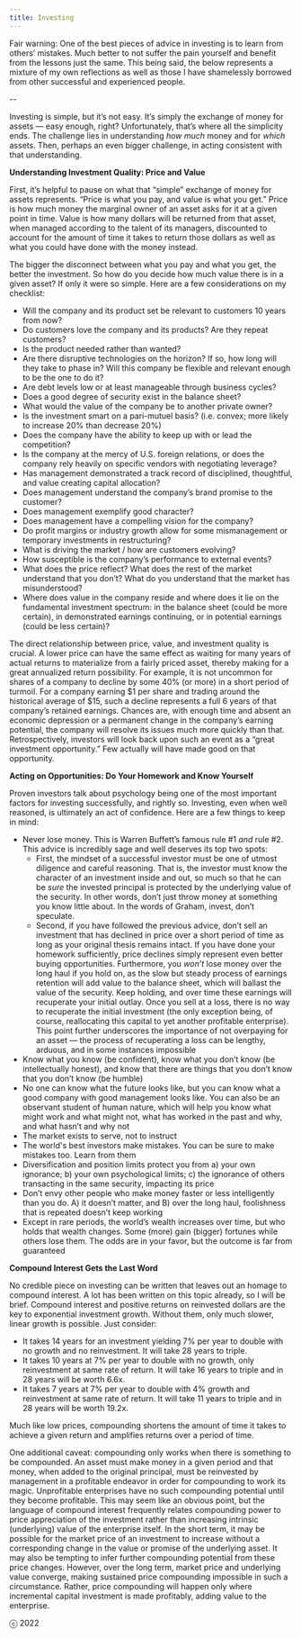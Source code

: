 ```yaml
---
title: Investing
---
```

Fair warning:  One of the best pieces of advice in investing is to learn from others’ mistakes.  Much better to not suffer the pain yourself and benefit from the lessons just the same.  This being said, the below represents a mixture of my own reflections as well as those I have shamelessly borrowed from other successful and experienced people.

--

Investing is simple, but it’s not easy.  It’s simply the exchange of money for assets — easy enough, right?  Unfortunately, that’s where all the simplicity ends.  The challenge lies in understanding _how much_ money and for _which_ assets.  Then, perhaps an even bigger challenge, in acting consistent with that understanding.  

__Understanding Investment Quality:  Price and Value__

First, it’s helpful to pause on what that “simple” exchange of money for assets represents.  “Price is what you pay, and value is what you get.”  Price is how much money the marginal owner of an asset asks for it at a given point in time.  Value is how many dollars will be returned from that asset, when managed according to the talent of its managers, discounted to account for the amount of time it takes to return those dollars as well as what you could have done with the money instead.  

The bigger the disconnect between what you pay and what you get, the better the investment.  So how do you decide how much value there is in a given asset?  If only it were so simple.  Here are a few considerations on my checklist:

* Will the company and its product set be relevant to customers 10 years from now?
* Do customers love the company and its products?  Are they repeat customers?
* Is the product needed rather than wanted?
* Are there disruptive technologies on the horizon?  If so, how long will they take to phase in?  Will this company be flexible and relevant enough to be the one to do it?
* Are debt levels low or at least manageable through business cycles?
* Does a good degree of security exist in the balance sheet?
* What would the value of the company be to another private owner?
* Is the investment smart on a pari-mutuel basis? (i.e. convex; more likely to increase 20% than decrease 20%)
* Does the company have the ability to keep up with or lead the competition?
* Is the company at the mercy of U.S. foreign relations, or does the company rely heavily on specific vendors with negotiating leverage?
* Has management demonstrated a track record of disciplined, thoughtful, and value creating capital allocation?
* Does management understand the company’s brand promise to the customer?
* Does management exemplify good character?
* Does management have a compelling vision for the company?
* Do profit margins or industry growth allow for some mismanagement or temporary investments in restructuring?
* What is driving the market / how are customers evolving?
* How susceptible is the company’s performance to external events?
* What does the price reflect?  What does the rest of the market understand that you don’t?  What do you understand that the market has misunderstood?
* Where does value in the company reside and where does it lie on the fundamental investment spectrum:  in the balance sheet (could be more certain), in demonstrated earnings continuing, or in potential earnings (could be less certain)?  

The direct relationship between price, value, and investment quality is crucial.  A lower price can have the same effect as waiting for many years of actual returns to materialize from a fairly priced asset, thereby making for a great annualized return possibility.  For example, it is not uncommon for shares of a company to decline by some 40% (or more) in a short period of turmoil.  For a company earning $1 per share and trading around the historical average of $15, such a decline represents a full 6 years of that company’s retained earnings.  Chances are, with enough time and absent an economic depression or a permanent change in the company’s earning potential, the company will resolve its issues much more quickly than that.  Retrospectively, investors will look back upon such an event as a “great investment opportunity.”  Few actually will have made good on that opportunity.  

__Acting on Opportunities:  Do Your Homework and Know Yourself__

Proven investors talk about psychology being one of the most important factors for investing successfully, and rightly so.  Investing, even when well reasoned, is ultimately an act of confidence.  Here are a few things to keep in mind:

* Never lose money.  This is Warren Buffett’s famous rule #1 _and_ rule #2.  This advice is incredibly sage and well deserves its top two spots:  
	* First, the mindset of a successful investor must be one of utmost diligence and careful reasoning.  That is, the investor must know the character of an investment inside and out, so much so that he can be _sure_ the invested principal is protected by the underlying value of the security.  In other words, don’t just throw money at something you know little about.  In the words of Graham, invest, don’t speculate.  
	* Second, if you have followed the previous advice, don’t sell an investment that has declined in price over a short period of time as long as your original thesis remains intact.  If you have done your homework sufficiently, price declines simply represent even better buying opportunities.  Furthermore, you _won’t_ lose money over the long haul if you hold on, as the slow but steady process of earnings retention will add value to the balance sheet, which will ballast the value of the security.  Keep holding, and over time these earnings will recuperate your initial outlay.  Once you sell at a loss, there is no way to recuperate the initial investment (the only exception being, of course, reallocating this capital to yet another profitable enterprise).  This point further underscores the importance of not overpaying for an asset — the process of recuperating a loss can be lengthy, arduous, and in some instances impossible
* Know what you know (be confident), know what you don’t know (be intellectually honest), and know that there are things that you don’t know that you don’t know (be humble)
* No one can know what the future looks like, but you can know what a good company with good management looks like.  You can also be an observant student of human nature, which will help you know what might work and what might not, what has worked in the past and why, and what hasn’t and why not
* The market exists to serve, not to instruct
* The world's best investors make mistakes.  You can be sure to make mistakes too.  Learn from them
* Diversification and position limits protect you from a) your own ignorance; b) your own psychological limits; c) the ignorance of others transacting in the same security, impacting its price
* Don’t envy other people who make money faster or less intelligently than you do.  A) it doesn’t matter, and B) over the long haul, foolishness that is repeated doesn’t keep working
* Except in rare periods, the world’s wealth increases over time, but who holds that wealth changes.  Some (more) gain (bigger) fortunes while others lose them.  The odds are in your favor, but the outcome is far from guaranteed

__Compound Interest Gets the Last Word__

No credible piece on investing can be written that leaves out an homage to compound interest.  A lot has been written on this topic already, so I will be brief.  Compound interest and positive returns on reinvested dollars are the key to exponential investment growth.  Without them, only much slower, linear growth is possible.  Just consider:

* It takes 14 years for an investment yielding 7% per year to double with no growth and no reinvestment.  It will take 28 years to triple.  
* It takes 10 years at 7% per year to double with no growth, only reinvestment at same rate of return.  It will take 16 years to triple and in 28 years will be worth 6.6x.  
* It takes 7 years at 7% per year to double with 4% growth and reinvestment at same rate of return.  It will take 11 years to triple and in 28 years will be worth 19.2x.  

Much like low prices, compounding shortens the amount of time it takes to achieve a given return and amplifies returns over a period of time.  

One additional caveat:  compounding only works when there is something to be compounded.  An asset must make money in a given period and that money, when added to the original principal, must be reinvested by management in a profitable endeavor in order for compounding to work its magic.  Unprofitable enterprises have no such compounding potential until they become profitable.  This may seem like an obvious point, but the language of compound interest frequently relates compounding power to price appreciation of the investment rather than increasing intrinsic (underlying) value of the enterprise itself.  In the short term, it may be possible for the market price of an investment to increase without a corresponding change in the value or promise of the underlying asset.  It may also be tempting to infer further compounding potential from these price changes.  However, over the long term, market price and underlying value converge, making sustained price compounding impossible in such a circumstance.  Rather, price compounding will happen only where incremental capital investment is made profitably, adding value to the enterprise.

ⓒ 2022
